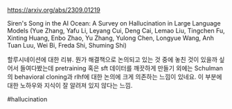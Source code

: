https://arxiv.org/abs/2309.01219

Siren's Song in the AI Ocean: A Survey on Hallucination in Large Language Models (Yue Zhang, Yafu Li, Leyang Cui, Deng Cai, Lemao Liu, Tingchen Fu, Xinting Huang, Enbo Zhao, Yu Zhang, Yulong Chen, Longyue Wang, Anh Tuan Luu, Wei Bi, Freda Shi, Shuming Shi)

할루시네이션에 대한 리뷰. 뭔가 해결책으로 논의되고 있는 것 중에 놓친 것이 있을까 싶어서 들여다봤는데 pretraining 혹은 sft 데이터를 깨끗하게 만들기 외에는 Schulman의 behavioral cloning과 rlhf에 대한 논의에 크게 의존하는 느낌이 있네요. 이 부분에 대한 노하우와 지식이 잘 알려져 있지 않다는 느낌.

#hallucination 
